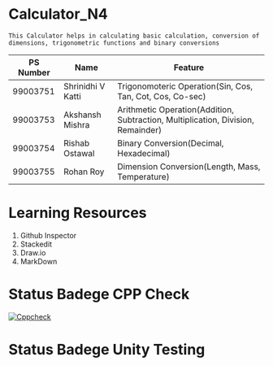 # Calculator_N4
    This Calculator helps in calculating basic calculation, conversion of dimensions, trigonometric functions and binary conversions
    
| PS Number | Name              | Feature                                                                          |
|-----------|-------------------|----------------------------------------------------------------------------------|
| 99003751  | Shrinidhi V Katti | Trigonomoteric Operation(Sin, Cos, Tan, Cot, Cos, Co-sec)                                                        |
| 99003753  | Akshansh Mishra   | Arithmetic Operation(Addition, Subtraction, Multiplication, Division, Remainder) |
| 99003754  | Rishab Ostawal    | Binary Conversion(Decimal, Hexadecimal)                                          |
| 99003755  | Rohan Roy         | Dimension Conversion(Length, Mass, Temperature)                                  |


# Learning Resources

  1. Github Inspector
  2. Stackedit
  3. Draw.io
  4. MarkDown

# Status Badege CPP Check
[![Cppcheck](https://github.com/99003754/Calculator_N4/actions/workflows/cppcheck.yml/badge.svg)](https://github.com/99003754/Calculator_N4/actions/workflows/cppcheck.yml)

# Status Badege Unity Testing
